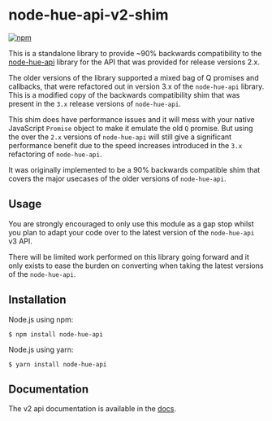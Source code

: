 # node-hue-api-v2-shim

[![npm](https://img.shields.io/npm/v/node-hue-api-v2-shim.svg)](http://npmjs.org/node-hue-api-v2-shim)

This is a standalone library to provide ~90% backwards compatibility to the [node-hue-api](https://github.com/peter-murray/node-hue-api)
library for the API that was provided for release versions 2.x.

The older versions of the library supported a mixed bag of Q promises and callbacks, that were refactored out in version 
3.x of the `node-hue-api` library. This is a modified copy of the backwards compatibility shim that was present in the 
`3.x` release versions of `node-hue-api`.

This shim does have performance issues and it will mess with your native JavaScript `Promise` object to make it emulate 
the old `Q` promise. But using the over the `2.x` versions of `node-hue-api` will still give a significant performance
benefit due to the speed increases introduced in the `3.x` refactoring of `node-hue-api`.

It was originally implemented to be a 90% backwards compatible shim that covers the major usecases of the older versions 
of `node-hue-api`. 


## Usage
You are strongly encouraged to only use this module as a gap stop whilst you plan to adapt your code over to the latest
version of the `node-hue-api` v3 API.

There will be limited work performed on this library going forward and it only exists to ease the burden on converting 
when taking the latest versions of the `node-hue-api`.


## Installation

Node.js using npm:
```
$ npm install node-hue-api
```

Node.js using yarn:
```
$ yarn install node-hue-api
```


## Documentation

The v2 api documentation is available in the [docs](./docs/v2_api.md).